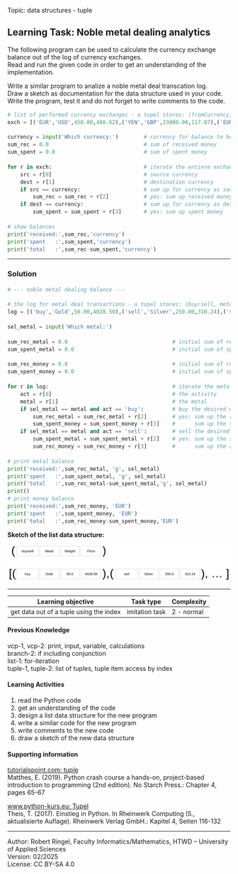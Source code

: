 Topic: data structures - tuple

## Learning Task: Noble metal dealing analytics

The following program can be used to calculate the currency exchange balance out of the log of currency exchanges.  
Read and run the given code in order to get an understanding of the implementation. 

Write a similar program to analize a noble metal deal transcation log.  
Draw a sketch as documentation for the data structure used in your code.  
Write the program, test it and do not forget to write comments to the code.

``` python
# list of performed currency exchanges - a tupel stores: (fromCurrency, toCurreny, fromAmount, toAmount)
exch = [('EUR','USD',450.00,488.62),('YEN','GBP',23000.00,117.87),('EUR','GBP',1200.00,999.30),('USD','EUR',342.00,315.01)]

currency = input('Which currency:')        # currency for balance to be calculated
sum_rec = 0.0                              # sum of received money
sum_spent = 0.0                            # sum of spent money

for r in exch:                             # iterate the entiere exchange log list
	src = r[0]                             # source currency
	dest = r[1]                            # destination currency
	if src == currency:                    # sum up for currency as source currency?
		sum_rec = sum_rec + r[2]           # yes: sum up received money
	if dest == currency:                   # sum up for currency as destination currency?
		sum_spent = sum_spent + r[3]       # yes: sum up spent money

# show balances
print('received:',sum_rec,'currency')
print('spent   :',sum_spent,'currency')
print('total   :',sum_rec-sum_spent,'currency')
```

---------------------------------------

### Solution

``` python
# --- noble metal dealing balance ---

# the log for metal deal transactions - a tupel stores: (buy/sell, metal, weight_g, money_EUR)
log = [('buy','Gold',50.00,4028.50),('sell','Silver',250.00,310.24),('sell','Gold',80.00,7280,8),('buy','Gold',42.00,3383.94)]

sel_metal = input('Which metal:')

sum_rec_metal = 0.0                                 # initial sum of received metal [g]
sum_spent_metal = 0.0                               # initial sum of spent metal [g]

sum_rec_money = 0.0                                 # initial sum of received money [EUR]
sum_spent_money = 0.0                               # initial sum of spent money [EUR]

for r in log:                                       # iterate the metal transaction log
	act = r[0]                                      # the activity
	metal = r[1]                                    # the metal
	if sel_metal == metal and act == 'buy':         # buy the desired metal?
		sum_rec_metal = sum_rec_metal + r[2]        # yes: sum up the received metal
		sum_spent_money = sum_spent_money + r[3]    #      sum up the spent money
	if sel_metal == metal and act == 'sell':        # sell the desired metal?
		sum_spent_metal = sum_spent_metal + r[2]    # yes: sum up the spent metal
		sum_rec_money = sum_rec_money + r[3]        #      sum up the received money

# print metal balance
print('received:',sum_rec_metal, 'g', sel_metal)
print('spent   :',sum_spent_metal, 'g', sel_metal)
print('total   :',sum_rec_metal-sum_spent_metal,'g', sel_metal)
print() 
# print money balance
print('received:',sum_rec_money, 'EUR')
print('spent   :',sum_spent_money, 'EUR')
print('total   :',sum_rec_money-sum_spent_money,'EUR')
```

**Sketch of the list data structure:**

![](NobleMetalDealing.png)

---------------------------------------

| **Learning objective**                         | **Task type**   | **Complexity** |
| ---------------------------------------------- | --------------- | -------------- |
| get data out of a tuple using the index        | imitation task  | 2 - normal     |  

#### Previous Knowledge

vcp-1, vcp-2: print, input, variable, calculations  
branch-2: if including conjunction  
list-1: for-iteration   
tuple-1, tuple-2: list of tuples, tuple item access by index  
  
#### Learning Activities

1) read the Python code
2) get an understanding of the code
3) design a list data structure for the new program
4) write a similar code for the new program
5) write comments to the new code
6) draw a sketch of the new data structure

#### Supporting information

[tutorialspoint.com: tuple](https://www.tutorialspoint.com/python/python_tuples.htm)  
Matthes, E. (2019). Python crash course a hands-on, project-based introduction to programming (2nd edition). No Starch Press.: Chapter 4, pages 65-67  

[www.python-kurs.eu: Tupel](https://www.python-kurs.eu/python3_sequentielle_datentypen.php)  
Theis, T. (2017). Einstieg in Python. In Rheinwerk Computing (5., aktualisierte Auflage). Rheinwerk Verlag GmbH.: Kapitel 4, Seiten 116-132

---------------------------------------
Author: Robert Ringel, Faculty Informatics/Mathematics, HTWD – University of Applied Sciences  
Version: 02/2025  
License: CC BY-SA 4.0
